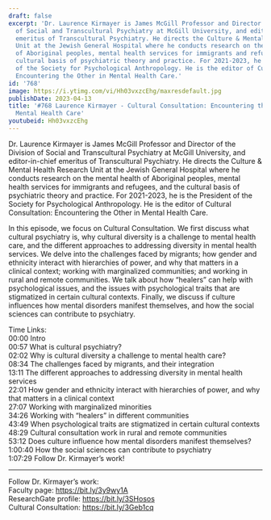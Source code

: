 ```yaml
---
draft: false
excerpt: 'Dr. Laurence Kirmayer is James McGill Professor and Director of the Division
  of Social and Transcultural Psychiatry at McGill University, and editor-in-chief
  emeritus of Transcultural Psychiatry. He directs the Culture & Mental Health Research
  Unit at the Jewish General Hospital where he conducts research on the mental health
  of Aboriginal peoples, mental health services for immigrants and refugees, and the
  cultural basis of psychiatric theory and practice. For 2021-2023, he is the President
  of the Society for Psychological Anthropology. He is the editor of Cultural Consultation:
  Encountering the Other in Mental Health Care.'
id: '768'
image: https://i.ytimg.com/vi/Hh03vxzcEhg/maxresdefault.jpg
publishDate: 2023-04-13
title: '#768 Laurence Kirmayer - Cultural Consultation: Encountering the Other in
  Mental Health Care'
youtubeid: Hh03vxzcEhg
---
```

Dr. Laurence Kirmayer is James McGill Professor and Director of the Division of Social and Transcultural Psychiatry at McGill University, and editor-in-chief emeritus of Transcultural Psychiatry. He directs the Culture & Mental Health Research Unit at the Jewish General Hospital where he conducts research on the mental health of Aboriginal peoples, mental health services for immigrants and refugees, and the cultural basis of psychiatric theory and practice. For 2021-2023, he is the President of the Society for Psychological Anthropology. He is the editor of Cultural Consultation: Encountering the Other in Mental Health Care.

In this episode, we focus on Cultural Consultation. We first discuss what cultural psychiatry is, why cultural diversity is a challenge to mental health care, and the different approaches to addressing diversity in mental health services. We delve into the challenges faced by migrants; how gender and ethnicity interact with hierarchies of power, and why that matters in a clinical context; working with marginalized communities; and working in rural and remote communities. We talk about how “healers” can help with psychological issues, and the issues with psychological traits that are stigmatized in certain cultural contexts. Finally, we discuss if culture influences how mental disorders manifest themselves, and how the social sciences can contribute to psychiatry.

Time Links:  
00:00 Intro  
00:57  What is cultural psychiatry?  
02:02  Why is cultural diversity a challenge to mental health care?  
08:34  The challenges faced by migrants, and their integration  
13:11  The different approaches to addressing diversity in mental health services  
22:01  How gender and ethnicity interact with hierarchies of power, and why that matters in a clinical context  
27:07  Working with marginalized minorities  
34:26  Working with “healers” in different communities  
43:49  When psychological traits are stigmatized in certain cultural contexts  
48:29  Cultural consultation work in rural and remote communities  
53:12  Does culture influence how mental disorders manifest themselves?  
1:00:40  How the social sciences can contribute to psychiatry  
1:07:29  Follow Dr. Kirmayer’s work!

---

Follow Dr. Kirmayer’s work:  
Faculty page: https://bit.ly/3y9wy1A  
ResearchGate profile: https://bit.ly/3SHosos  
Cultural Consultation: https://bit.ly/3Geb1cq
